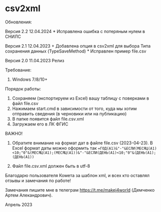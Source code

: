 # csv2xml

Обновления:

Версия 2.2
	12.04.2024 * Исправлена ошибка с потеряным нулем в СНИЛС

Версия 2.1
	12.04.2023 + Добавлена опция в сsv2xml для выбора Типа сохранения данных (TypeSaveMethod)
                 * Исправлен пример file.csv

Версия 2.0 
	11.04.2023 Релиз

Требование: 
1. Windows 7/8/10+

Порядок работы:
1. Сохраняем (экспортируем из Excel) вашу таблицу с поверками в файл file.csv
2. Нажимаем start.cmd в зависимости от того, куда мы хотим отправить сведения (в черновики или на публикацию)
3. В папке появится файл file.csv.xml
4. Загружаем его в ЛК ФГИС

ВАЖНО! 
1. Обратите внимание на формат дат в файле file.csv (2023-04-23).
В Excel формат даты можно оформить так 
<code>=ГОД(A1)&"-"&ЕСЛИ(МЕСЯЦ(A1)<10;"0"&(МЕСЯЦ(A1);(МЕСЯЦ(A1))&"-"&ЕСЛИ(ДЕНЬ(A1)<10;"0"&(ДЕНЬ(A1);(ДЕНЬ(A1))</code>

2. Файл file.csv.xml должен быть в utf-8


Благодарю пользователя Комета за шаблон xml, и всех кто оставлял отзывы и замечания по работе!

Замечания пишите мне в телеграм https://t.me/makej4world (Демченко Артем Алекандрович).

Апрель 2023